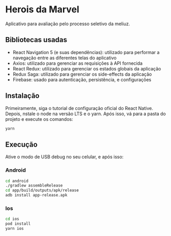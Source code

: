 # Herois da Marvel

Aplicativo para avaliação pelo processo seletivo da meliuz.

## Bibliotecas usadas

- React Navigation 5 (e suas dependências): utilizado para performar a navegação
  entre as diferentes telas do aplicativo
- Axios: utilizado para gerenciar as requisições à API fornecida
- React Redux: utilizado para gerenciar os estados globais da aplicação
- Redux Saga: utilizado para gerenciar os side-effects da aplicação
- Firebase: usado para autenticação, persistência, e configurações

## Instalação

Primeiramente, siga o tutorial de configuração oficial do React Native. Depois,
nstale o node na versão LTS e o yarn. Após isso, vá para a pasta do projeto e
execute os comandos:

```bash
yarn
```

## Execução

Ative o modo de USB debug no seu celular, e após isso:

### Android

```bash
cd android
./gradlew assembleRelease
cd app/build/outputs/apk/release
adb install app-release.apk
```

### Ios

```bash
cd ios
pod install
yarn ios
```
